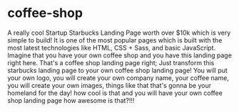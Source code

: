 # coffee-shop
A really cool Startup Starbucks Landing Page worth over $10k which is very simple to build! It is one of the most popular pages which is built with the most latest technologies  like HTML, CSS + Sass, and basic JavaScript.
Imagine that you have your own coffee shop and you have this landing page right here. That's a coffee shop landing page right; Just transform this starbucks landing page to your own coffee shop landing page! You will put your own logo, you will create your own company name, your coffee name, you will create your own images, things like that that's gonna be your homeland for the day!
how cool is that and you will have your own coffee shop landing page how awesome is that?!!! 

